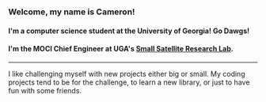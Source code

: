 ### Welcome, my name is Cameron!
#### I'm a computer science student at the University of Georgia! Go Dawgs!
#### I'm the MOCI Chief Engineer at UGA's <a href="http://smallsat.uga.edu/">Small Satellite Research Lab</a>.

<hr/>

I like challenging myself with new projects either big or small. My coding 
projects tend to be for the challenge, to learn a new library, or just to 
have fun with some friends.

<!--
**cbonesteel/cbonesteel** is a ✨ _special_ ✨ repository because its `README.md` (this file) appears on your GitHub profile.

Here are some ideas to get you started:

- 🔭 I’m currently working on ...
- 🌱 I’m currently learning ...
- 👯 I’m looking to collaborate on ...
- 🤔 I’m looking for help with ...
- 💬 Ask me about ...
- 📫 How to reach me: ...
- 😄 Pronouns: ...
- ⚡ Fun fact: ...
-->

